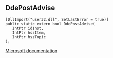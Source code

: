 ## DdePostAdvise

```
[DllImport("user32.dll", SetLastError = true)]
public static extern bool DdePostAdvise(
   IntPtr idInst,
   IntPtr hszItem,
   IntPtr hszTopic
);
```

[Microsoft documentation](https://docs.microsoft.com/en-us/windows/win32/api/winuser/nf-winuser-ddepostadvise)
